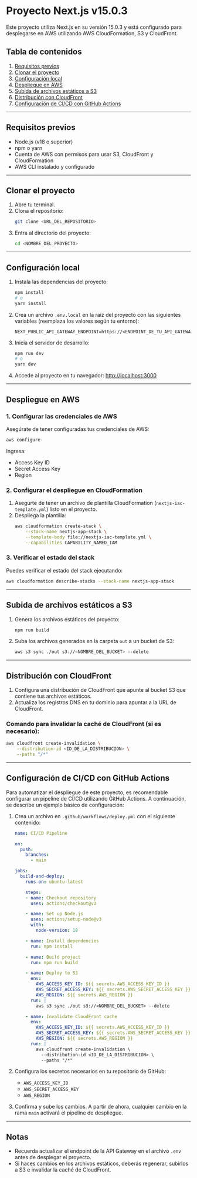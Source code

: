 # Proyecto Next.js v15.0.3

Este proyecto utiliza Next.js en su versión 15.0.3 y está configurado para desplegarse en AWS utilizando AWS CloudFormation, S3 y CloudFront.

## Tabla de contenidos
1. [Requisitos previos](#requisitos-previos)
2. [Clonar el proyecto](#clonar-el-proyecto)
3. [Configuración local](#configuración-local)
4. [Despliegue en AWS](#despliegue-en-aws)
5. [Subida de archivos estáticos a S3](#subida-de-archivos-estáticos-a-s3)
6. [Distribución con CloudFront](#distribución-con-cloudfront)
7. [Configuración de CI/CD con GitHub Actions](#configuración-de-cicd-con-github-actions)

---

## Requisitos previos
- Node.js (v18 o superior)
- npm o yarn
- Cuenta de AWS con permisos para usar S3, CloudFront y CloudFormation
- AWS CLI instalado y configurado

---

## Clonar el proyecto

1. Abre tu terminal.
2. Clona el repositorio:
   ```bash
   git clone <URL_DEL_REPOSITORIO>
   ```
3. Entra al directorio del proyecto:
   ```bash
   cd <NOMBRE_DEL_PROYECTO>
   ```

---

## Configuración local

1. Instala las dependencias del proyecto:
   ```bash
   npm install
   # o
   yarn install
   ```

2. Crea un archivo `.env.local` en la raíz del proyecto con las siguientes variables (reemplaza los valores según tu entorno):
   ```env
   NEXT_PUBLIC_API_GATEWAY_ENDPOINT=https://<ENDPOINT_DE_TU_API_GATEWAY>
   ```

3. Inicia el servidor de desarrollo:
   ```bash
   npm run dev
   # o
   yarn dev
   ```
4. Accede al proyecto en tu navegador: [http://localhost:3000](http://localhost:3000)

---

## Despliegue en AWS

### 1. Configurar las credenciales de AWS
Asegúrate de tener configuradas tus credenciales de AWS:
```bash
aws configure
```
Ingresa:
- Access Key ID
- Secret Access Key
- Region

### 2. Configurar el despliegue en CloudFormation

1. Asegúrte de tener un archivo de plantilla CloudFormation (`nextjs-iac-template.yml`) listo en el proyecto.
2. Despliega la plantilla:
   ```bash
   aws cloudformation create-stack \
       --stack-name nextjs-app-stack \
       --template-body file://nextjs-iac-template.yml \
       --capabilities CAPABILITY_NAMED_IAM
   ```

### 3. Verificar el estado del stack
Puedes verificar el estado del stack ejecutando:
```bash
aws cloudformation describe-stacks --stack-name nextjs-app-stack
```

---

## Subida de archivos estáticos a S3

1. Genera los archivos estáticos del proyecto:
   ```bash
   npm run build
   ```

2. Suba los archivos generados en la carpeta `out` a un bucket de S3:
   ```bash
   aws s3 sync ./out s3://<NOMBRE_DEL_BUCKET> --delete
   ```

---

## Distribución con CloudFront

1. Configura una distribución de CloudFront que apunte al bucket S3 que contiene tus archivos estáticos.
2. Actualiza los registros DNS en tu dominio para apuntar a la URL de CloudFront.

### Comando para invalidar la caché de CloudFront (si es necesario):
```bash
aws cloudfront create-invalidation \
    --distribution-id <ID_DE_LA_DISTRIBUCION> \
    --paths "/*"
```

---

## Configuración de CI/CD con GitHub Actions

Para automatizar el despliegue de este proyecto, es recomendable configurar un pipeline de CI/CD utilizando GitHub Actions. A continuación, se describe un ejemplo básico de configuración:

1. Crea un archivo en `.github/workflows/deploy.yml` con el siguiente contenido:
   ```yaml
   name: CI/CD Pipeline

   on:
     push:
       branches:
         - main

   jobs:
     build-and-deploy:
       runs-on: ubuntu-latest

       steps:
       - name: Checkout repository
         uses: actions/checkout@v3

       - name: Set up Node.js
         uses: actions/setup-node@v3
         with:
           node-version: 18

       - name: Install dependencies
         run: npm install

       - name: Build project
         run: npm run build

       - name: Deploy to S3
         env:
           AWS_ACCESS_KEY_ID: ${{ secrets.AWS_ACCESS_KEY_ID }}
           AWS_SECRET_ACCESS_KEY: ${{ secrets.AWS_SECRET_ACCESS_KEY }}
           AWS_REGION: ${{ secrets.AWS_REGION }}
         run: |
           aws s3 sync ./out s3://<NOMBRE_DEL_BUCKET> --delete

       - name: Invalidate CloudFront cache
         env:
           AWS_ACCESS_KEY_ID: ${{ secrets.AWS_ACCESS_KEY_ID }}
           AWS_SECRET_ACCESS_KEY: ${{ secrets.AWS_SECRET_ACCESS_KEY }}
           AWS_REGION: ${{ secrets.AWS_REGION }}
         run: |
           aws cloudfront create-invalidation \
             --distribution-id <ID_DE_LA_DISTRIBUCION> \
             --paths "/*"
   ```

2. Configura los secretos necesarios en tu repositorio de GitHub:
   - `AWS_ACCESS_KEY_ID`
   - `AWS_SECRET_ACCESS_KEY`
   - `AWS_REGION`

3. Confirma y sube los cambios. A partir de ahora, cualquier cambio en la rama `main` activará el pipeline de despliegue.

---

## Notas
- Recuerda actualizar el endpoint de la API Gateway en el archivo `.env` antes de desplegar el proyecto.
- Si haces cambios en los archivos estáticos, deberás regenerar, subirlos a S3 e invalidar la caché de CloudFront.



